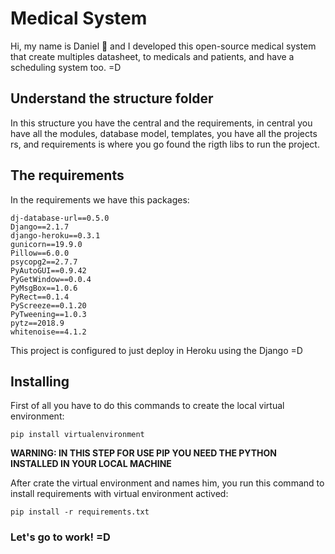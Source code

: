 # Medical System

Hi, my name is Daniel :wave: and I developed this open-source medical system that create multiples datasheet, to medicals and patients, and have a scheduling system too. =D

## Understand the structure folder

In this structure you have the central and the requirements, in central you have all the modules, database model, templates, you have all the projects rs, and requirements is where you go found the rigth libs to run the project.

## The requirements

In the requirements we have this packages:

```
dj-database-url==0.5.0
Django==2.1.7
django-heroku==0.3.1
gunicorn==19.9.0
Pillow==6.0.0
psycopg2==2.7.7
PyAutoGUI==0.9.42
PyGetWindow==0.0.4
PyMsgBox==1.0.6
PyRect==0.1.4
PyScreeze==0.1.20
PyTweening==1.0.3
pytz==2018.9
whitenoise==4.1.2
```

This project is configured to just deploy in Heroku using the Django =D

## Installing

First of all you have to do this commands to create the local virtual environment:

```
pip install virtualenvironment
```

**WARNING: IN THIS STEP FOR USE PIP YOU NEED THE PYTHON INSTALLED IN YOUR LOCAL MACHINE**

After crate the virtual environment and names him, you run this command to install requirements with virtual environment actived:

```
pip install -r requirements.txt
```

### Let's go to work! =D

